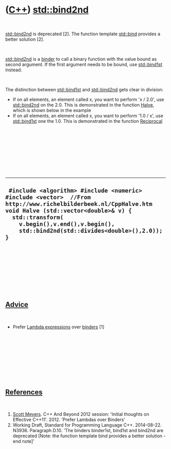 



 

 

 

 

 

([C++](Cpp.htm)) [std::bind2nd](CppBind2nd.htm)
===============================================

 

[std::bind2nd](CppBind2nd.htm) is deprecated \[2\]. The function
template [std::bind](CppBind.htm) provides a better solution \[2\].

 

[std::bind2nd](CppBind2nd.htm) is a [binder](CppBinder.htm) to call a
binary function with the value bound as second argument. If the first
argument needs to be bound, use [std::bind1st](CppBind1st.htm) instead.

 

The distinction between [std::bind1st](CppBind1st.htm) and
[std::bind2nd](CppBind2nd.htm) gets clear in division:

-   If on all elements, an element called x, you want to perform 'x /
    2.0', use [std::bind2nd](CppBind2nd.htm) on the 2.0. This is
    demonstrated in the function [Halve](CppHalve.htm), which is shown
    below in the example
-   If on all elements, an element called x, you want to perform '1.0 /
    x', use [std::bind1st](CppBind1st.htm) one the 1.0. This is
    demonstrated in the function [Reciprocal](CppReciprocal.htm)

 

 

 

 

 

  ------------------------------------------------------------------------------------------------------------------------------------------------------------------------------------------------------------------------------------------------------------
  ` #include <algorithm> #include <numeric> #include <vector>  //From http://www.richelbilderbeek.nl/CppHalve.htm void Halve (std::vector<double>& v) {   std::transform(     v.begin(),v.end(),v.begin(),     std::bind2nd(std::divides<double>(),2.0)); }`
  ------------------------------------------------------------------------------------------------------------------------------------------------------------------------------------------------------------------------------------------------------------

 

 

 

 

 

[Advice](CppAdvice.htm)
-----------------------

 

-   Prefer [Lambda expressions](CppLambdaExpression.htm) over
    [binders](CppBinder.htm) \[1\]

 

 

 

 

 

[References](CppReferences.htm)
-------------------------------

 

1.  [Scott Meyers](CppScottMeyers.htm). C++ And Beyond 2012 session:
    'Initial thoughts on Effective C++11'. 2012. 'Prefer Lambdas over
    Binders'
2.  Working Draft, Standard for Programming Language C++.
    2014-08-22. N3936. Paragraph D.10. 'The binders binder1st, bind1st
    and bind2nd are deprecated \[Note: the function template bind
    provides a better solution -end note\]'

 

 

 

 

 





 



